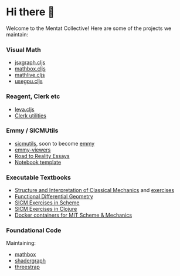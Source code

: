 # Hi there 👋

Welcome to the Mentat Collective! Here are some of the projects we maintain:

### Visual Math

- [jsxgraph.cljs](https://github.com/mentat-collective/jsxgraph.cljs)
- [mathbox.cljs](https://github.com/mentat-collective/mathbox.cljs)
- [mathlive.cljs](https://github.com/mentat-collective/mathlive.cljs)
- [usegpu.cljs](https://github.com/mentat-collective/usegpu.cljs)

### Reagent, Clerk etc

- [leva.cljs](https://github.com/mentat-collective/leva.cljs)
- [Clerk utilities](https://github.com/mentat-collective/clerk-utils)

### Emmy / SICMUtils

- [sicmutils](https://github.com/sicmutils/sicmutils), soon to become [emmy](https://github.com/mentat-collective/emmy)
- [emmy-viewers](https://github.com/mentat-collective/emmy-viewers)
- [Road to Reality Essays](https://github.com/mentat-collective/road-to-reality)
- [Notebook template](https://github.com/mentat-collective/notebook-template)

### Executable Textbooks

- [Structure and Interpretation of Classical Mechanics](https://github.com/mentat-collective/sicm-book) and [exercises](https://github.com/mentat-collective/sicm-exercises)
- [Functional Differential Geometry](https://github.com/mentat-collective/fdg-book)
- [SICM Exercises in Scheme](https://github.com/mentat-collective/sicm-scheme-exercises)
- [SICM Exercises in Clojure](https://github.com/mentat-collective/sicm-clj-exercises)
- [Docker containers for MIT Scheme & Mechanics](https://github.com/mentat-collective/mit-scheme-docker)

### Foundational Code

Maintaining:

- [mathbox](https://github.com/unconed/mathbox)
- [shadergraph](https://github.com/unconed/shadergraph)
- [threestrap](https://github.com/unconed/threestrap)
